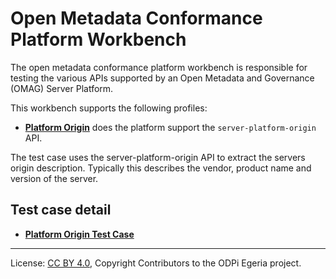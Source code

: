 <!-- SPDX-License-Identifier: CC-BY-4.0 -->
<!-- Copyright Contributors to the ODPi Egeria project. -->

  
# Open Metadata Conformance Platform Workbench

The open metadata conformance platform workbench is responsible for testing
the various APIs supported by an Open Metadata and Governance (OMAG) Server Platform.

This workbench supports the following profiles:

* **[Platform Origin](profiles/platform-origin)** does the platform support the `server-platform-origin` API.

The test case uses the server-platform-origin API to extract the servers origin description.
Typically this describes the vendor, product name and version of the server.

## Test case detail

* **[Platform Origin Test Case](test-cases/platform-origin-test-case.md)**



----
License: [CC BY 4.0](https://creativecommons.org/licenses/by/4.0/),
Copyright Contributors to the ODPi Egeria project.


  